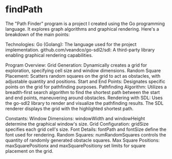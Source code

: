 # findPath

The "Path Finder" program is a project I created using the Go programming language. It explores graph algorithms and graphical rendering. Here's a breakdown of the main points:

Technologies:
Go (Golang): The language used for the project implementation.
github.com/veandco/go-sdl2/sdl: A third-party library enabling graphical rendering capabilities.

Program Overview:
Grid Generation: Dynamically creates a grid for exploration, specifying cell size and window dimensions.
Random Square Placement: Scatters random squares on the grid to act as obstacles, with adjustable quantity and positions.
Start and End Points: Designates specific points on the grid for pathfinding purposes.
Pathfinding Algorithm: Utilizes a breadth-first search algorithm to find the shortest path between the start and end points, maneuvering around obstacles.
Rendering with SDL: Uses the go-sdl2 library to render and visualize the pathfinding results. The SDL renderer displays the grid with the highlighted shortest path.

Constants:
Window Dimensions: windowWidth and windowHeight determine the graphical window's size.
Grid Configuration: gridSize specifies each grid cell's size.
Font Details: fontPath and fontSize define the font used for rendering.
Random Squares: numRandomSquares controls the quantity of randomly generated obstacle squares.
Max Square Positions: maxSquarePositionx and maxSquarePositiony set limits for square placement on the grid.
